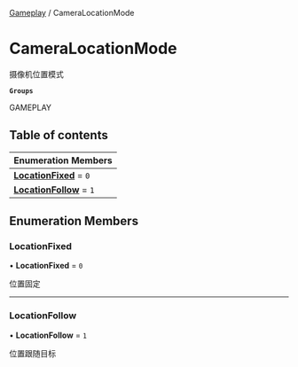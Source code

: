 [Gameplay](../modules/Gameplay.Gameplay.md) / CameraLocationMode

# CameraLocationMode <Badge type="tip" text="Enumeration" /> <Score text="CameraLocationMode" />

摄像机位置模式

**`Groups`**

GAMEPLAY

## Table of contents

| Enumeration Members |
| :-----|
| **[LocationFixed](Gameplay.CameraLocationMode.md#locationfixed)** = ``0`` <br> |
| **[LocationFollow](Gameplay.CameraLocationMode.md#locationfollow)** = ``1`` <br> |

## Enumeration Members

### LocationFixed <Score text="LocationFixed" /> 

• **LocationFixed** = ``0``

位置固定

___

### LocationFollow <Score text="LocationFollow" /> 

• **LocationFollow** = ``1``

位置跟随目标
